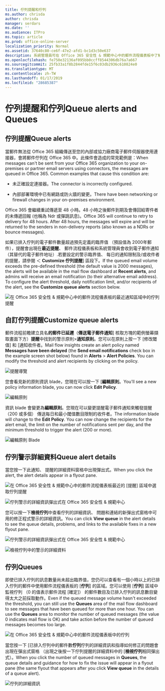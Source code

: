 ```yaml
---
title: 佇列提醒和佇列
ms.author: chrisda
author: chrisda
manager: serdars
ms.date: ''
ms.audience: ITPro
ms.topic: article
ms.prod: office-online-server
localization_priority: Normal
ms.assetid: 37640c80-ce6f-47e2-afd1-bc1d3c50e637
description: 系統管理員可在 Office 365 安全性 & 規範中心中的郵件流程儀表板中了解佇列提醒和佇列。
ms.openlocfilehash: fe750e32136af095bb0ccff8544306db76a7a667
ms.sourcegitcommit: 25fb33a1f8b2844fde15f6c03db2936c610824e0
ms.translationtype: MT
ms.contentlocale: zh-TW
ms.lasthandoff: 01/17/2019
ms.locfileid: "28685387"
---
```

# <a name="queue-alerts-and-queues"></a><span data-ttu-id="6cfc3-103">佇列提醒和佇列</span><span class="sxs-lookup"><span data-stu-id="6cfc3-103">Queue alerts and Queues</span></span>

## <a name="queue-alerts"></a><span data-ttu-id="6cfc3-104">佇列提醒</span><span class="sxs-lookup"><span data-stu-id="6cfc3-104">Queue alerts</span></span>

<span data-ttu-id="6cfc3-p101">當郵件無法從 Office 365 組織傳送至您的內部或協力廠商電子郵件伺服器使用連接器，會將郵件佇列在 Office 365 中。此條件會造成的常見範例是：</span><span class="sxs-lookup"><span data-stu-id="6cfc3-p101">When messages can't be sent from your Office 365 organization to your on-premises or partner email servers using connectors, the messages are queued in Office 365. Common examples that cause this condition are:</span></span>

- <span data-ttu-id="6cfc3-107">未正確設定連接器。</span><span class="sxs-lookup"><span data-stu-id="6cfc3-107">The connector is incorrectly configured.</span></span>

- <span data-ttu-id="6cfc3-108">內部部署環境中已有網路或防火牆的變更。</span><span class="sxs-lookup"><span data-stu-id="6cfc3-108">There have been networking or firewall changes in your on-premises environment.</span></span>

<span data-ttu-id="6cfc3-p102">Office 365 會繼續重試傳遞至 48 小時。48 小時之後郵件到期及會傳回給寄件者的未傳遞回報 (也稱為 Ndr 或彈跳訊息)。</span><span class="sxs-lookup"><span data-stu-id="6cfc3-p102">Office 365 will continue to retry to delivery for 48 hours. After 48 hours, the messages will expire and will be returned to the senders in non-delivery reports (also known as a NDRs or bounce messages).</span></span>

<span data-ttu-id="6cfc3-p103">如果已排入佇列的電子郵件數量超過預先定義的臨界值 （預設值為 2000年郵件），提醒會出現在**最近提醒**、 郵件流程儀表板和系統管理員會收到電子郵件通知 （其替代的電子郵件地址）.若要設定的警示臨界值、 每日的通知限制及/或收件者的提醒，請參閱 ＜ **Customize 佇列提醒**] 區段下。</span><span class="sxs-lookup"><span data-stu-id="6cfc3-p103">If the queued email volume exceeds the pre-defined threshold (the default value is 2000 messages), the alerts will be available in the mail flow dashboard at **Recent alerts**, and admins will receive an email notification (to their alternative email address). To configure the alert threshold, daily notification limit, and/or recipients of the alert, see the **Customize queue alerts** section below.</span></span>

![在 Office 365 安全性 & 規範中心中的郵件流程儀表板的最近通知區域中的佇列提醒](media/5fc4a51c-6118-4270-960b-c6b176ef94ae.png)

## <a name="customize-queue-alerts"></a><span data-ttu-id="6cfc3-114">自訂佇列提醒</span><span class="sxs-lookup"><span data-stu-id="6cfc3-114">Customize queue alerts</span></span>

<span data-ttu-id="6cfc3-p104">郵件流程前瞻建立具名**的郵件已延遲**（**傳送電子郵件通知**] 核取方塊的範例螢幕擷取畫面下方）**提醒**中找到的警示原則\>**通知原則**。您可以在原則上按一下 [修改閾值] 和 [通知收件者。</span><span class="sxs-lookup"><span data-stu-id="6cfc3-p104">Mail flow insights create an alert policy named **Messages have been delayed** (the **Send email notifications** check box in the example screen shot below) found in **Alerts** \> **Alert Policies**. You can modify the threshold and alert recipients by clicking on the policy.</span></span>

![提醒導覽](media/efb95976-9e0b-484e-a2fd-093c5bc7a40f.png)

<span data-ttu-id="6cfc3-118">您會看見新的原則資訊 blade，您現在可以按一下 [**編輯原則**。</span><span class="sxs-lookup"><span data-stu-id="6cfc3-118">You'll see a new policy information blade, you can now click **Edit Policy**.</span></span>

![編輯原則 ](media/ed2aceae-3ee2-4849-a17e-87915987a7dd.png)

<span data-ttu-id="6cfc3-p105">資訊 blade 會變更為**編輯原則**。您現在可以變更提醒電子郵件通知來觸發提醒 （200 或多個） 傳送每日和最小閾值數目限制的收件者。</span><span class="sxs-lookup"><span data-stu-id="6cfc3-p105">The information blade will change to the **Edit Policy**. You can now change the recipients for the alert email, the limit on the number of notifications sent per day, and the minimum threshold to trigger the alert (200 or more).</span></span>

![編輯原則 Blade](media/c657cc74-7867-474c-b2c9-dc478449f990.png)

## <a name="queue-alert-details"></a><span data-ttu-id="6cfc3-123">佇列警示詳細資料</span><span class="sxs-lookup"><span data-stu-id="6cfc3-123">Queue alert details</span></span>

<span data-ttu-id="6cfc3-124">當您按一下此通知、 提醒的詳細資料窗格中出現彈出式。</span><span class="sxs-lookup"><span data-stu-id="6cfc3-124">When you click the alert, the alert details appear in a flyout pane.</span></span>

![在 Office 365 安全性 & 規範中心中的郵件流程儀表板最近的 [提醒] 區域中選取佇列提醒](media/1f6b0e96-5b2c-41ef-9684-9d813b3fabe6.png)

![佇列警示的詳細資訊彈出式在 Office 365 安全性 & 規範中心](media/105c8fff-912f-4763-8806-2740ebdecd4b.png)

<span data-ttu-id="6cfc3-127">您可以按一下**檢視佇列**中查看佇列的詳細資訊、 問題和連結的新彈出式窗格中可用的修正程式警示的詳細資訊。</span><span class="sxs-lookup"><span data-stu-id="6cfc3-127">You can click **View queue** in the alert details to see the queue details, problems, and links to the available fixes in a new flyout pane.</span></span>

![佇列警示的詳細資訊彈出式在 Office 365 安全性 & 規範中心](media/8ff60955-55ef-4f32-a966-85e02cb608d1.png)

![檢視佇列中的警示的詳細資料](media/4eb088fe-5dd9-4bf4-b959-c1bb2545c515.png)

## <a name="queues"></a><span data-ttu-id="6cfc3-130">佇列</span><span class="sxs-lookup"><span data-stu-id="6cfc3-130">Queues</span></span>

<span data-ttu-id="6cfc3-p106">即使已排入佇列的訊息數量尚未超出臨界值，您仍可以查看有一個小時以上的已排入佇列的郵件中使用郵件流程儀表板的 [**佇列**] 的區域。您可以使用 [**佇列**] 區域中監視佇列 （0 的值表示郵件流程 [確定]） 的郵件數目及已排入佇列的訊息數目變得太大之前採取動作。</span><span class="sxs-lookup"><span data-stu-id="6cfc3-p106">Even if the queued message volume hasn't exceeded the threshold, you can still use the **Queues** area of the mail flow dashboard to see messages that have been queued for more than one hour. You can use the **Queues** area to monitor the number of queued messages (the value 0 indicates mail flow is OK) and take action before the number of queued messages becomes too large.</span></span>

![在 Office 365 安全性 & 規範中心中的郵件流程儀表板中的佇列](media/0ef6e2ef-dd22-4363-9d4a-b20a00babc9f.png)

<span data-ttu-id="6cfc3-134">當您按一下 [已排入佇列中的郵件數**佇列**佇列的詳細資訊和指導如何修正的問題會出現在彈出式窗格 （出現之後按一下佇列提醒的詳細資料中的 [**檢視佇列**相同彈出式）。</span><span class="sxs-lookup"><span data-stu-id="6cfc3-134">When you click the number of queued messages in **Queues**, the queue details and guidance for how to fix the issue will appear in a flyout pane (the same flyout that appears after you click **View queue** in the details of a queue alert).</span></span>

![佇列的詳細資訊](media/4eb088fe-5dd9-4bf4-b959-c1bb2545c515.png)
